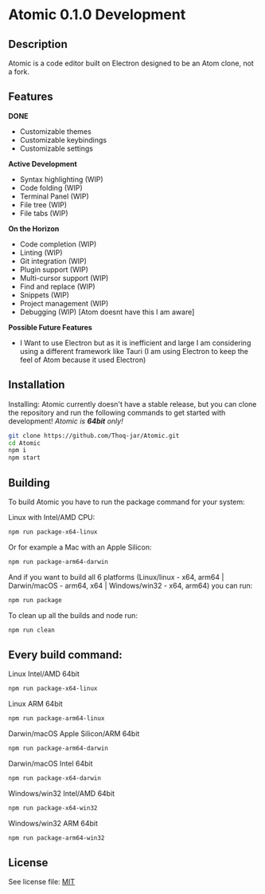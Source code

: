 # Atomic  0.1.0 Development

## Description
Atomic is a code editor built on Electron designed to be an Atom clone, not a fork.

## Features

**DONE**
- Customizable themes
- Customizable keybindings
- Customizable settings

**Active Development**
- Syntax highlighting (WIP)
- Code folding (WIP)
- Terminal Panel (WIP)
- File tree (WIP)
- File tabs (WIP)

**On the Horizon**
- Code completion (WIP)
- Linting (WIP)
- Git integration (WIP)
- Plugin support (WIP)
- Multi-cursor support (WIP)
- Find and replace (WIP)
- Snippets (WIP)
- Project management (WIP)
- Debugging (WIP) [Atom doesnt have this I am aware]

**Possible Future Features**
- I Want to use Electron but as it is inefficient and large I am considering using a different framework like Tauri (I am using Electron to keep the feel of Atom because it used Electron)


## Installation
Installing: Atomic currently doesn't have a stable release, but you can clone the repository and run the following commands to get started with development!
*Atomic is **64bit** only!*

```bash
git clone https://github.com/Thoq-jar/Atomic.git
cd Atomic
npm i
npm start
```

## Building
To build Atomic you have to run the package command for your system:

Linux with Intel/AMD CPU:
```bash
npm run package-x64-linux
```

Or for example a Mac with an Apple Silicon:
```bash
npm run package-arm64-darwin
```

And if you want to build all 6 platforms (Linux/linux - x64, arm64 | Darwin/macOS - arm64, x64 | Windows/win32 - x64, arm64) you can run:
```bash
npm run package
```

To clean up all the builds and node run:
```bash
npm run clean
```

## Every build command:

Linux Intel/AMD 64bit
```bash
npm run package-x64-linux
```

Linux ARM 64bit
```bash
npm run package-arm64-linux
```

Darwin/macOS Apple Silicon/ARM 64bit
```bash
npm run package-arm64-darwin
```

Darwin/macOS Intel 64bit
```bash
npm run package-x64-darwin
```

Windows/win32 Intel/AMD 64bit
```bash
npm run package-x64-win32
```

Windows/win32 ARM 64bit
```bash
npm run package-arm64-win32
```

## License
See license file: [MIT](LICENSE)
